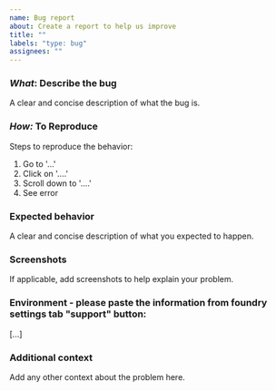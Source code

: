 ```yaml
---
name: Bug report
about: Create a report to help us improve
title: ""
labels: "type: bug"
assignees: ""
---
```


### _What_: Describe the bug

A clear and concise description of what the bug is.

### _How:_ To Reproduce

Steps to reproduce the behavior:

1. Go to '...'
2. Click on '....'
3. Scroll down to '....'
4. See error

### Expected behavior

A clear and concise description of what you expected to happen.

### Screenshots

If applicable, add screenshots to help explain your problem.

### Environment - please paste the information from foundry settings tab "support" button:

[...]

### Additional context

Add any other context about the problem here.
